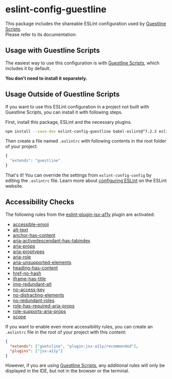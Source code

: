 # eslint-config-guestline

This package includes the shareable ESLint configuration used by [Guestline Scripts](https://github.com/guestlinelabs/scripts).<br>
Please refer to its documentation:

## Usage with Guestline Scripts

The easiest way to use this configuration is with [Guestline Scripts](https://github.com/guestlinelabs/scripts), which includes it by default.

**You don’t need to install it separately.**

## Usage Outside of Guestline Scripts

If you want to use this ESLint configuration in a project not built with Guestline Scripts, you can install it with following steps.

First, install this package, ESLint and the necessary plugins.

```sh
npm install --save-dev eslint-config-guestline babel-eslint@^7.2.3 eslint@^4.1.1 eslint-plugin-flowtype@^2.34.1 eslint-plugin-import@^2.6.0 eslint-plugin-jsx-a11y@^5.1.1 eslint-plugin-react@^7.1.0
```

Then create a file named `.eslintrc` with following contents in the root folder of your project:

```js
{
  "extends": "guestline"
}
```

That's it! You can override the settings from `eslint-config-config` by editing the `.eslintrc` file. Learn more about [configuring ESLint](http://eslint.org/docs/user-guide/configuring) on the ESLint website.

## Accessibility Checks

The following rules from the [eslint-plugin-jsx-a11y](https://github.com/evcohen/eslint-plugin-jsx-a11y) plugin are activated:

* [accessible-emoji](https://github.com/evcohen/eslint-plugin-jsx-a11y/blob/master/docs/rules/accessible-emoji.md)
* [alt-text](https://github.com/evcohen/eslint-plugin-jsx-a11y/blob/master/docs/rules/alt-text.md)
* [anchor-has-content](https://github.com/evcohen/eslint-plugin-jsx-a11y/blob/master/docs/rules/anchor-has-content.md)
* [aria-activedescendant-has-tabindex](https://github.com/evcohen/eslint-plugin-jsx-a11y/blob/master/docs/rules/aria-activedescendant-has-tabindex.md)
* [aria-props](https://github.com/evcohen/eslint-plugin-jsx-a11y/blob/master/docs/rules/aria-props.md)
* [aria-proptypes](https://github.com/evcohen/eslint-plugin-jsx-a11y/blob/master/docs/rules/aria-proptypes.md)
* [aria-role](https://github.com/evcohen/eslint-plugin-jsx-a11y/blob/master/docs/rules/aria-role.md)
* [aria-unsupported-elements](https://github.com/evcohen/eslint-plugin-jsx-a11y/blob/master/docs/rules/aria-unsupported-elements.md)
* [heading-has-content](https://github.com/evcohen/eslint-plugin-jsx-a11y/blob/master/docs/rules/heading-has-content.md)
* [href-no-hash](https://github.com/evcohen/eslint-plugin-jsx-a11y/blob/v5.1.1/docs/rules/href-no-hash.md)
* [iframe-has-title](https://github.com/evcohen/eslint-plugin-jsx-a11y/blob/master/docs/rules/iframe-has-title.md)
* [img-redundant-alt](https://github.com/evcohen/eslint-plugin-jsx-a11y/blob/master/docs/rules/img-redundant-alt.md)
* [no-access-key](https://github.com/evcohen/eslint-plugin-jsx-a11y/blob/master/docs/rules/no-access-key.md)
* [no-distracting-elements](https://github.com/evcohen/eslint-plugin-jsx-a11y/blob/master/docs/rules/no-distracting-elements.md)
* [no-redundant-roles](https://github.com/evcohen/eslint-plugin-jsx-a11y/blob/master/docs/rules/no-redundant-roles.md)
* [role-has-required-aria-props](https://github.com/evcohen/eslint-plugin-jsx-a11y/blob/master/docs/rules/role-has-required-aria-props.md)
* [role-supports-aria-props](https://github.com/evcohen/eslint-plugin-jsx-a11y/blob/master/docs/rules/role-supports-aria-props.md)
* [scope](https://github.com/evcohen/eslint-plugin-jsx-a11y/blob/master/docs/rules/scope.md)

If you want to enable even more accessibility rules, you can create an `.eslintrc` file in the root of your project with this content:

```json
{
  "extends": ["guetsline", "plugin:jsx-a11y/recommended"],
  "plugins": ["jsx-a11y"]
}
```

However, if you are using [Guestline Scripts](https://github.com/guestlinelabs/scripts), any additional rules will only be displayed in the IDE, but not in the browser or the terminal.
